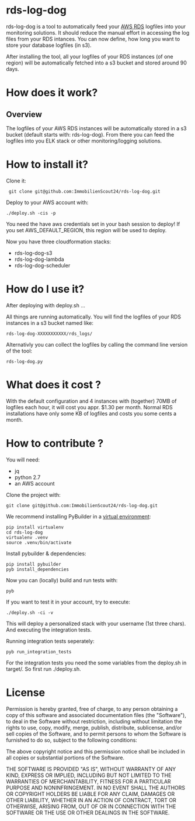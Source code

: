 rds-log-dog
===========

rds-log-dog is a tool to automatically feed your [AWS RDS](https://aws.amazon.com/de/rds/) logfiles into your monitoring solutions.
It should reduce the manual effort in accessing the log files from your RDS intances.
You can now define, how long you want to store your database logfiles (in s3).

After installing the tool, all your logfiles of your RDS instances (of one region) will be automatically fetched into a s3 bucket and stored around 90 days.

How does it work?
=================

Overview
--------

The logfiles of your AWS RDS instances will be automatically stored in a s3 bucket (default starts with: rds-log-dog).
From there you can feed the logfiles into you ELK stack or other monitoring/logging solutions.


How to install it?
================

Clone it:

     git clone git@github.com:ImmobilienScout24/rds-log-dog.git

Deploy to your AWS account with:

    ./deploy.sh -cis -p

You need the have aws credentials set in your bash session to deploy! If you set AWS_DEFAULT_REGION, this region will be used to deploy.

Now you have three cloudformation stacks:

- rds-log-dog-s3
- rds-log-dog-lambda
- rds-log-dog-scheduler


How do I use it?
================


After deploying with deploy.sh ...

All things are running automatically. You will find the logfiles of your RDS instances in a s3 bucket named like: 
   
    rds-log-dog-XXXXXXXXXXX/rds_logs/

Alternativly you can collect the logfiles by calling the command line version of the tool:

    rds-log-dog.py


What does it cost ?
===================

With the default configuration and 4 instances with (together) 70MB of logfiles each hour, it will cost you appr. $1.30 per month.
Normal RDS installations have only some KB of logfiles and costs you some cents a month.

How to contribute ?
===================

You will need:

- jq
- python 2.7
- an AWS account

Clone the project with: 

    git clone git@github.com:ImmobilienScout24/rds-log-dog.git

We recommend installing PyBuilder in a [virtual environment](https://virtualenv.pypa.io/en/stable/):

    pip install virtualenv
    cd rds-log-dog
    virtualenv .venv
    source .venv/bin/activate

Install pybuilder & dependencies:
   
    pip install pybuilder
    pyb install_dependencies

Now you can (locally) build and run tests with:

    pyb 

If you want to test it in your account, try to execute:

    ./deploy.sh -ci -v

This will deploy a personalized stack with your username (1st three chars).
And executing the integration tests.

Running integration tests seperately:

    pyb run_integration_tests

For the integration tests you need the some variables from the deploy.sh in target/. So first run ./deploy.sh. 


License
=======

Permission is hereby granted, free of charge, to any person obtaining a copy of this software and associated documentation files (the "Software"), to deal in the Software without restriction, including without limitation the rights to use, copy, modify, merge, publish, distribute, sublicense, and/or sell copies of the Software, and to permit persons to whom the Software is furnished to do so, subject to the following conditions:

The above copyright notice and this permission notice shall be included in all copies or substantial portions of the Software.

THE SOFTWARE IS PROVIDED "AS IS", WITHOUT WARRANTY OF ANY KIND, EXPRESS OR IMPLIED, INCLUDING BUT NOT LIMITED TO THE WARRANTIES OF MERCHANTABILITY, FITNESS FOR A PARTICULAR PURPOSE AND NONINFRINGEMENT. IN NO EVENT SHALL THE AUTHORS OR COPYRIGHT HOLDERS BE LIABLE FOR ANY CLAIM, DAMAGES OR OTHER LIABILITY, WHETHER IN AN ACTION OF CONTRACT, TORT OR OTHERWISE, ARISING FROM, OUT OF OR IN CONNECTION WITH THE SOFTWARE OR THE USE OR OTHER DEALINGS IN THE SOFTWARE.

